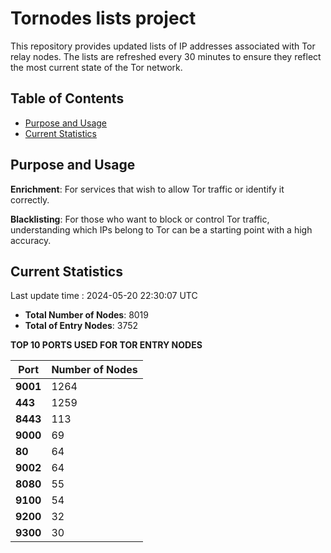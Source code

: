 # Tornodes lists project

This repository provides updated lists of IP addresses associated with Tor relay nodes. The lists are refreshed every 30 minutes to ensure they reflect the most current state of the Tor network.

## Table of Contents

- [Purpose and Usage](#purpose-and-usage)
- [Current Statistics](#current-statistics)


## Purpose and Usage

**Enrichment**: For services that wish to allow Tor traffic or identify it correctly.

**Blacklisting**: For those who want to block or control Tor traffic, understanding which IPs belong to Tor can be a starting point with a high accuracy.

## Current Statistics

Last update time : 2024-05-20 22:30:07 UTC

- **Total Number of Nodes**: 8019
- **Total of Entry Nodes**: 3752

**TOP 10 PORTS USED FOR TOR ENTRY NODES**

| **Port** | **Number of Nodes** |
|------|-----------------|
| **9001**   | 1264  |
| **443**   | 1259  |
| **8443**   | 113  |
| **9000**   | 69  |
| **80**   | 64  |
| **9002**   | 64  |
| **8080**   | 55  |
| **9100**   | 54  |
| **9200**   | 32  |
| **9300**   | 30  |

